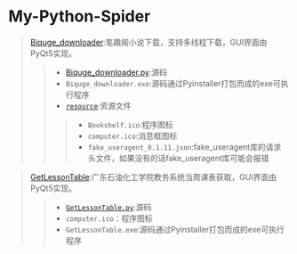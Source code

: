 # My-Python-Spider
>[Biquge_downloader](/Biquge_downloader):笔趣阁小说下载，支持多线程下载，GUI界面由PyQt5实现。  
>>* [Biquge_downloader.py](/Biquge_downloader/Biquge_downloader.py):源码  
>>* `Biquge_downloader.exe`:源码通过Pyinstaller打包而成的exe可执行程序  
>>* [`resource`](/Biquge_downloader/resource/):资源文件  
>>>* `Bookshelf.ico`:程序图标  
>>>* `computer.ico`:消息框图标  
>>>* `fake_useragent_0.1.11.json`:fake_useragent库的请求头文件，如果没有的话fake_useragent库可能会报错  

>[GetLessonTable](/GetLessonTable):广东石油化工学院教务系统当周课表获取，GUI界面由PyQt5实现。
>>* [`GetLessonTable.py`](/GetLessonTable/GetLessonTable.py):源码  
>>* `computer.ico`：程序图标  
>>* `GetLessonTable.exe`:源码通过Pyinstaller打包而成的exe可执行程序    
 
